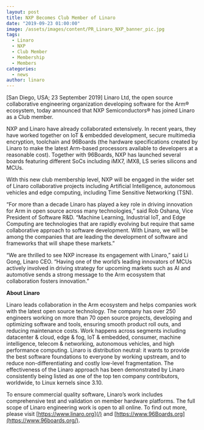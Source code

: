 ```yaml
---
layout: post
title: NXP Becomes Club Member of Linaro
date: "2019-09-23 01:00:00"
image: /assets/images/content/PR_Linaro_NXP_banner_pic.jpg
tags:
  - Linaro
  - NXP
  - Club Member
  - Membership
  - Members
categories:
  - news
author: linaro
---
```


[San Diego, USA; 23 September 2019] Linaro Ltd, the open source collaborative engineering organization developing software for the Arm® ecosystem, today announced that NXP Semiconductors® has joined Linaro as a Club member.

NXP and Linaro have already collaborated extensively. In recent years, they have worked together on IoT & embedded development, secure multimedia encryption, toolchain and 96Boards (the hardware specifications created by Linaro to make the latest Arm-based processors available to developers at a reasonable cost). Together with 96Boards, NXP has launched several boards featuring different SoCs including iMX7, iMX8, LS series silicons and MCUs.

With this new club membership level, NXP will be engaged in the wider set of Linaro collaborative projects including Artificial Intelligence, autonomous vehicles and edge computing, including Time Sensitive Networking (TSN).

“For more than a decade Linaro has played a key role in driving innovation for Arm in open source across many technologies,” said Rob Oshana, Vice President of Software R&D. “Machine Learning, Industrial IoT, and Edge Computing are technologies that are rapidly evolving but require that same collaborative approach to software development. With Linaro, we will be among the companies that are leading the development of software and frameworks that will shape these markets.”

“We are thrilled to see NXP increase its engagement with Linaro,” said Li Gong, Linaro CEO. “Having one of the world’s leading innovators of MCUs actively involved in driving strategy for upcoming markets such as AI and automotive sends a strong message to the Arm ecosystem that collaboration fosters innovation.”

**About Linaro**

Linaro leads collaboration in the Arm ecosystem and helps companies work with the latest open source technology. The company has over 250 engineers working on more than 70 open source projects, developing and optimizing software and tools, ensuring smooth product roll outs, and reducing maintenance costs. Work happens across segments including datacenter & cloud, edge & fog, IoT & embedded, consumer, machine intelligence, telecom & networking, autonomous vehicles, and high performance computing. Linaro is distribution neutral: it wants to provide the best software foundations to everyone by working upstream, and to reduce non-differentiating and costly low-level fragmentation. The effectiveness of the Linaro approach has been demonstrated by Linaro consistently being listed as one of the top ten company contributors, worldwide, to Linux kernels since 3.10.

To ensure commercial quality software, Linaro’s work includes comprehensive test and validation on member hardware platforms. The full scope of Linaro engineering work is open to all online. To find out more, please visit [https://www.linaro.org](/) and [https://www.96Boards.org](https://www.96boards.org/).
